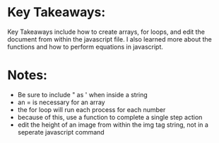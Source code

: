 # Key Takeaways:

Key Takeaways include how to create arrays, for loops, and edit the document from within the javascript file. I also learned more about the functions and how to perform equations in javascript.

# Notes:

- Be sure to include " as ' when inside a string
- an = is necessary for an array
- the for loop will run each process for each number
- because of this, use a function to complete a single step action
- edit the height of an image from within the img tag string, not in a seperate javascript command
